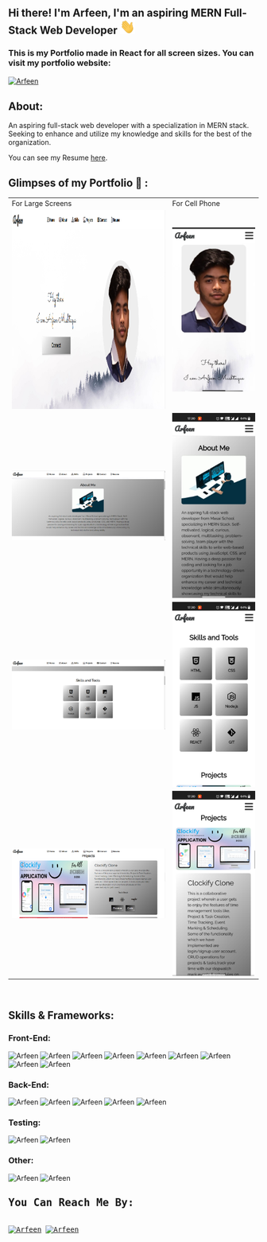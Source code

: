 <h2> Hi there! I'm Arfeen, I'm an aspiring MERN Full-Stack Web Developer <img src="https://raw.githubusercontent.com/ABSphreak/ABSphreak/master/gifs/Hi.gif" height="30px"> </h2>
<h3>This is my Portfolio made in React for all screen sizes. You can visit my portfolio website:</h3>
<p align="left"><a href="https://arfeen-portfolio.netlify.app/" target="blank"><img align="center"
src="https://img.shields.io/badge/-arfeen.com-3423A6?style=flat&logo=Google-Chrome&logoColor=white"
alt="Arfeen" height="30"/></a></>
  
<h2 align="left">About:</h2>
<p align="left">An aspiring full-stack web developer with a specialization in MERN stack. Seeking to enhance and utilize my knowledge and skills for the best of the organization.</p>
<p>You can see my Resume
  <a href="https://drive.google.com/file/d/1yFgncrdNGBEKe5Augv2cNhwr61I0i3Z1/view?usp=sharing" target="blank">here</a>.
</p>

## Glimpses of my Portfolio 🙈 :

<table>
   <tr>
     <td>For Large Screens</td>
     <td>For Cell Phone</td>
   </tr>
  <tr>
    <td><img height='400px' src="./Image/Top.png" alt="home" /></td>
    <td><img src="./Image/topMobile.png" alt="home" /></td>
  </tr>
  <tr>
    <td><img src="./Image/about.png" alt="About" /></td>
    <td><img src="./Image/aboutMobile.png" alt="About" /></td>
  </tr>
  <tr>
    <td><img src="./Image/skills.png" alt="Skills" /></td>
    <td><img src="./Image/skillsMobile.png" alt="Skills" /></td>
  </tr>
  <tr>
    <td><img src="./Image/projects.png" alt="Projects" /></td>
    <td><img src="./Image/ProjectsMobile.png" alt="Projects" /></td>
  </tr>
 
</table>

<br />



<div>
<h2 align="left">Skills & Frameworks:</h2>
<h3>Front-End:</h3>
<p align="left">
  <img src="https://img.shields.io/badge/HTML5-E34F26?style=for-the-badge&logo=html5&logoColor=white" alt="Arfeen"/>
    <img src="https://img.shields.io/badge/CSS3-1572B6?style=for-the-badge&logo=css3&logoColor=white" alt="Arfeen"/>
    <img src="https://img.shields.io/badge/JavaScript-323330?style=for-the-badge&logo=javascript&logoColor=F7DF1E" alt="Arfeen"/>
    <img src="https://img.shields.io/badge/TypeScript-007ACC?style=for-the-badge&logo=typescript&logoColor=white" alt="Arfeen"/>
    <img src="https://img.shields.io/badge/React-20232A?style=for-the-badge&logo=react&logoColor=61DAFB" alt="Arfeen"/>
    <img src="https://img.shields.io/badge/Redux-593D88?style=for-the-badge&logo=redux&logoColor=white" alt="Arfeen"/>
    <img src="https://img.shields.io/badge/Bootstrap-563D7C?style=for-the-badge&logo=bootstrap&logoColor=white" alt="Arfeen"/>
    <img src="https://img.shields.io/badge/Material%20UI-007FFF?style=for-the-badge&logo=mui&logoColor=white" alt="Arfeen"/>
    <img src="https://img.shields.io/badge/Chakra--UI-319795?style=for-the-badge&logo=chakra-ui&logoColor=white" alt="Arfeen"/>
  </p>
<h3>Back-End:</h3>
<p align="left">
    <img src="https://img.shields.io/badge/MongoDB-4EA94B?style=for-the-badge&logo=mongodb&logoColor=white" alt="Arfeen"/>
    <img src="https://img.shields.io/badge/Express.js-000000?style=for-the-badge&logo=express&logoColor=white" alt="Arfeen"/>
    <img src="https://img.shields.io/badge/Node.js-339933?style=for-the-badge&logo=nodedotjs&logoColor=white" alt="Arfeen"/>
    <img src="https://img.shields.io/badge/Netlify-00C7B7?style=for-the-badge&logo=netlify&logoColor=white" alt="Arfeen"/>
    <img src="https://img.shields.io/badge/Heroku-430098?style=for-the-badge&logo=heroku&logoColor=white" alt="Arfeen"/>
  </p>
<h3>Testing:</h3>
<p align="left">
    <img src="https://img.shields.io/badge/Jest-C21325?style=for-the-badge&logo=jest&logoColor=white" alt="Arfeen"/>
    <img src="https://img.shields.io/badge/Cypress-17202C?style=for-the-badge&logo=cypress&logoColor=white" alt="Arfeen"/>
  </p>
<h3>Other:</h3>
  <p align="left">
    <img src="https://img.shields.io/badge/GitHub-100000?style=for-the-badge&logo=github&logoColor=white" alt="Arfeen"/>
    <img src="https://img.shields.io/badge/npm-CB3837?style=for-the-badge&logo=npm&logoColor=white" alt="Arfeen"/>
  </p>
</div> 
  
  <div>
  <samp>
    <h2 align="left">You Can Reach Me By:</h2>
    <p align="left">
      <br/>
      <a href="https://www.linkedin.com/in/arfeen-mushtaque-7a5988225/" target="_blank"><img align="center"
         src="https://img.shields.io/badge/linkedin-%231DA1F2.svg?style=for-the-badge&logo=linkedin&logoColor=white"
         alt="Arfeen" height="30"/></a>
      <a href="https://arfeenmushtaque1998@gmail.com" target="_blank"><img align="center"
         src="https://img.shields.io/badge/gmail-EA4335.svg?style=for-the-badge&logo=gmail&logoColor=white"
         alt="Arfeen" height="30"/></a>
    </p>
  </samp>
</div>
